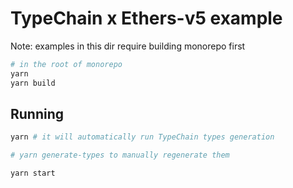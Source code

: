 # TypeChain x Ethers-v5 example

Note: examples in this dir require building monorepo first

```sh
# in the root of monorepo
yarn
yarn build
```

## Running

```sh
yarn # it will automatically run TypeChain types generation

# yarn generate-types to manually regenerate them

yarn start
```
